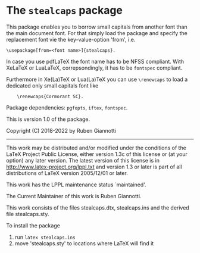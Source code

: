 # The `stealcaps` package

This package enables you to borrow small capitals
from another font than the main document font.
For that simply load the package and specify the replacement font
vie the key-value-option 'from', i.e.

    \usepackage[from=<font name>]{stealcaps}.

In case you use pdfLaTeX the font name has to be NFSS compliant.
With XeLaTeX or LuaLaTeX, correpsondingly,
it has to be `fontspec` compliant.

Furthermore in Xe(La)TeX or Lua(La)TeX you can use `\renewcaps`
to load a dedicated only small capitals font like

		\renewcaps{Cormorant SC}.

Package dependencies: `pgfopts`, `iftex`, `fontspec`.

This is version 1.0 of the package.

Copyright (C) 2018-2022 by Ruben Giannotti

---

This work may be distributed and/or modified under the
conditions of the LaTeX Project Public License, either
version 1.3c of this license or (at your option) any
later version. The latest version of this license is in
  http://www.latex-project.org/lppl.txt
and version 1.3 or later is part of all distributions
of LaTeX version 2005/12/01 or later.

This work has the LPPL maintenance status `maintained'.

The Current Maintainer of this work is Ruben Giannotti.

This work consists of the files
   stealcaps.dtx,
   stealcaps.ins
and the derived file stealcaps.sty.

To install the package

 1. run `latex stealcaps.ins`
 2. move 'stealcaps.sty' to locations where LaTeX will find it

